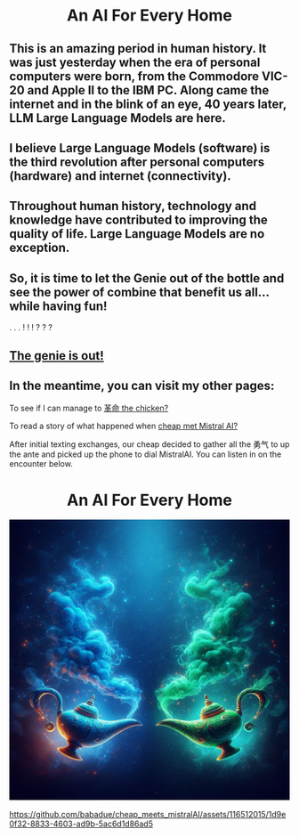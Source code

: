 # <div align="center">An AI For Every Home</div>



## This is an amazing period in human history.  It was just yesterday when the era of personal computers were born, from the Commodore VIC-20 and Apple II to the IBM PC.  Along came the internet and in the blink of an eye, 40 years later, LLM Large Language Models are here.  

## I believe Large Language Models (software) is the third revolution after personal computers (hardware) and internet (connectivity).

## Throughout human history, technology and knowledge have contributed to improving the quality of life.  Large Language Models are no exception. 


## So, it is time to let the Genie out of the bottle and see the power of combine that benefit us all... while having fun!

. . . ! ! ! ? ? ? 

## [The genie is out!](https://www.kickstarter.com/projects/babadue/a-private-customizable-ai-for-every-home)

## In the meantime, you can visit my other pages:

To see if I can manage to [革命 the chicken?](https://github.com/babadue/AI-Translator-Grammar/blob/main/The_Chicken.md)

To read a story of what happened when [cheap met Mistral AI?](https://github.com/babadue/cheap_meets_mistralAI)

After initial texting exchanges, our cheap decided to gather all the 勇气 to up the ante and picked up the phone to dial MistralAI. You can listen in on the encounter below.


# <div align="center">An AI For Every Home</div>

![alt text](two_genie_bottles-1.jpg)


https://github.com/babadue/cheap_meets_mistralAI/assets/116512015/1d9e0f32-8833-4603-ad9b-5ac6d1d86ad5

